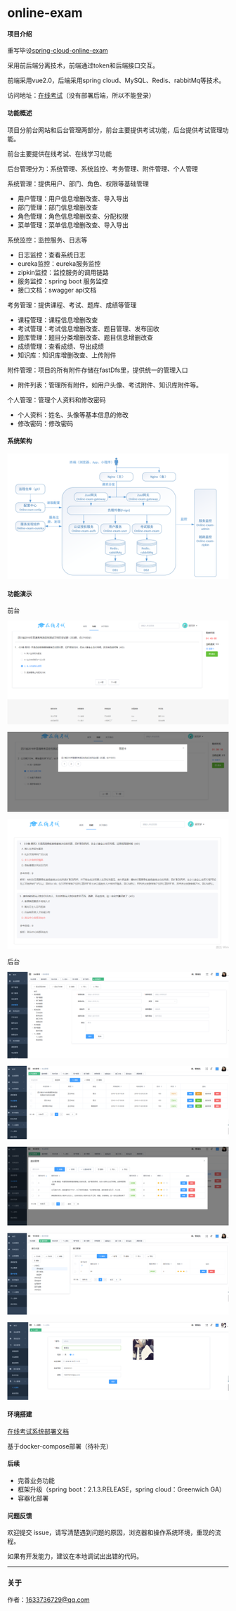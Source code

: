 # online-exam

#### 项目介绍

重写毕设[spring-cloud-online-exam](https://gitee.com/wells2333/spring-cloud-online-exam)

采用前后端分离技术，前端通过token和后端接口交互。

前端采用vue2.0，后端采用spring cloud、MySQL、Redis、rabbitMq等技术。

访问地址：[在线考试](http://182.254.233.125)（没有部署后端，所以不能登录）

#### 功能概述

项目分前台网站和后台管理两部分，前台主要提供考试功能，后台提供考试管理功能。

前台主要提供在线考试、在线学习功能

后台管理分为：系统管理、系统监控、考务管理、附件管理、个人管理

系统管理：提供用户、部门、角色、权限等基础管理
- 用户管理：用户信息增删改查、导入导出
- 部门管理：部门信息增删改查
- 角色管理：角色信息增删改查、分配权限
- 菜单管理：菜单信息增删改查、导入导出

系统监控：监控服务、日志等
- 日志监控：查看系统日志
- eureka监控：eureka服务监控
- zipkin监控：监控服务的调用链路
- 服务监控：spring boot 服务监控
- 接口文档：swagger api文档

考务管理：提供课程、考试、题库、成绩等管理
- 课程管理：课程信息增删改查
- 考试管理：考试信息增删改查、题目管理、发布回收
- 题库管理：题目分类增删改查、题目信息增删改查
- 成绩管理：查看成绩、导出成绩
- 知识库：知识库增删改查、上传附件

附件管理：项目的所有附件存储在fastDfs里，提供统一的管理入口
- 附件列表：管理所有附件，如用户头像、考试附件、知识库附件等。

个人管理：管理个人资料和修改密码
- 个人资料：姓名、头像等基本信息的修改
- 修改密码：修改密码

#### 系统架构

![image](doc/产品设计/系统架构图.png)

#### 功能演示

前台

![image](doc/images/image_web_exam.png)

![image](doc/images/image_web_exam_card.png)

![image](doc/images/image_web_incorrect_answer.png)

后台

![image](doc/images/image_admin_menu.png)

![image](doc/images/image_admin_exam.png)

![image](doc/images/image_admin_exam_subject.png)

![image](doc/images/image_admin_subject.png)

![image](doc/images/image_admin_msg.png)

#### 环境搭建

[在线考试系统部署文档](doc/在线考试系统V0.1.0_部署文档.md)

基于docker-compose部署（待补充）

#### 后续

- 完善业务功能
- 框架升级（spring boot：2.1.3.RELEASE，spring cloud：Greenwich GA）
- 容器化部署

#### 问题反馈

欢迎提交 issue，请写清楚遇到问题的原因，浏览器和操作系统环境，重现的流程。 

如果有开发能力，建议在本地调试出出错的代码。

***

### 关于

作者：1633736729@qq.com
